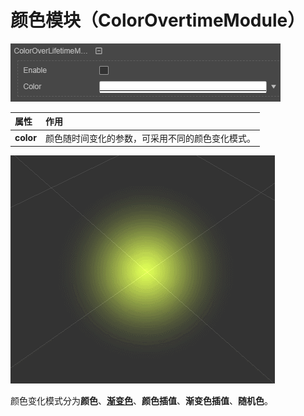 # 颜色模块（ColorOvertimeModule）

![](particle-system/color_module.png)

属性| 作用
:---|:---
**color** | 颜色随时间变化的参数，可采用不同的颜色变化模式。

![](particle-system/color_overtime.gif)

颜色变化模式分为**颜色**、[**渐变色**](editor/gradient-editor.md)、**颜色插值**、**渐变色插值**、**随机色**。
